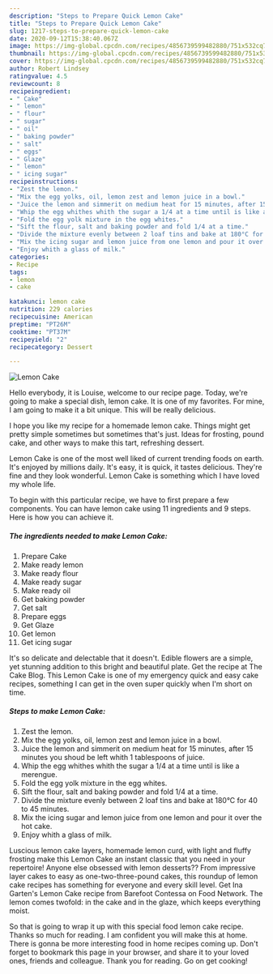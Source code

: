 ```yaml
---
description: "Steps to Prepare Quick Lemon Cake"
title: "Steps to Prepare Quick Lemon Cake"
slug: 1217-steps-to-prepare-quick-lemon-cake
date: 2020-09-12T15:38:40.067Z
image: https://img-global.cpcdn.com/recipes/4856739599482880/751x532cq70/lemon-cake-recipe-main-photo.jpg
thumbnail: https://img-global.cpcdn.com/recipes/4856739599482880/751x532cq70/lemon-cake-recipe-main-photo.jpg
cover: https://img-global.cpcdn.com/recipes/4856739599482880/751x532cq70/lemon-cake-recipe-main-photo.jpg
author: Robert Lindsey
ratingvalue: 4.5
reviewcount: 8
recipeingredient:
- " Cake"
- " lemon"
- " flour"
- " sugar"
- " oil"
- " baking powder"
- " salt"
- " eggs"
- " Glaze"
- " lemon"
- " icing sugar"
recipeinstructions:
- "Zest the lemon."
- "Mix the egg yolks, oil, lemon zest and lemon juice in a bowl."
- "Juice the lemon and simmerit on medium heat for 15 minutes, after 15 minutes you shoud be left whith 1 tablespoons of juice."
- "Whip the egg whithes whith the sugar a 1/4 at a time until is like a merengue."
- "Fold the egg yolk mixture in the egg whites."
- "Sift the flour, salt and baking powder and fold 1/4 at a time."
- "Divide the mixture evenly between 2 loaf tins and bake at 180°C for 40 to 45 minutes."
- "Mix the icing sugar and lemon juice from one lemon and pour it over the hot cake."
- "Enjoy whith a glass of milk."
categories:
- Recipe
tags:
- lemon
- cake

katakunci: lemon cake 
nutrition: 229 calories
recipecuisine: American
preptime: "PT26M"
cooktime: "PT37M"
recipeyield: "2"
recipecategory: Dessert

---
```



![Lemon Cake](https://img-global.cpcdn.com/recipes/4856739599482880/751x532cq70/lemon-cake-recipe-main-photo.jpg)

Hello everybody, it is Louise, welcome to our recipe page. Today, we're going to make a special dish, lemon cake. It is one of my favorites. For mine, I am going to make it a bit unique. This will be really delicious.

I hope you like my recipe for a homemade lemon cake. Things might get pretty simple sometimes but sometimes that&#39;s just. Ideas for frosting, pound cake, and other ways to make this tart, refreshing dessert.

Lemon Cake is one of the most well liked of current trending foods on earth. It's enjoyed by millions daily. It's easy, it is quick, it tastes delicious. They're fine and they look wonderful. Lemon Cake is something which I have loved my whole life.


To begin with this particular recipe, we have to first prepare a few components. You can have lemon cake using 11 ingredients and 9 steps. Here is how you can achieve it.

<!--inarticleads1-->

##### The ingredients needed to make Lemon Cake:

1. Prepare  Cake
1. Make ready  lemon
1. Make ready  flour
1. Make ready  sugar
1. Make ready  oil
1. Get  baking powder
1. Get  salt
1. Prepare  eggs
1. Get  Glaze
1. Get  lemon
1. Get  icing sugar


It&#39;s so delicate and delectable that it doesn&#39;t. Edible flowers are a simple, yet stunning addition to this bright and beautiful plate. Get the recipe at The Cake Blog. This Lemon Cake is one of my emergency quick and easy cake recipes, something I can get in the oven super quickly when I&#39;m short on time. 

<!--inarticleads2-->

##### Steps to make Lemon Cake:

1. Zest the lemon.
1. Mix the egg yolks, oil, lemon zest and lemon juice in a bowl.
1. Juice the lemon and simmerit on medium heat for 15 minutes, after 15 minutes you shoud be left whith 1 tablespoons of juice.
1. Whip the egg whithes whith the sugar a 1/4 at a time until is like a merengue.
1. Fold the egg yolk mixture in the egg whites.
1. Sift the flour, salt and baking powder and fold 1/4 at a time.
1. Divide the mixture evenly between 2 loaf tins and bake at 180°C for 40 to 45 minutes.
1. Mix the icing sugar and lemon juice from one lemon and pour it over the hot cake.
1. Enjoy whith a glass of milk.


Luscious lemon cake layers, homemade lemon curd, with light and fluffy frosting make this Lemon Cake an instant classic that you need in your repertoire! Anyone else obsessed with lemon desserts?? From impressive layer cakes to easy as one-two-three-pound cakes, this roundup of lemon cake recipes has something for everyone and every skill level. Get Ina Garten&#39;s Lemon Cake recipe from Barefoot Contessa on Food Network. The lemon comes twofold: in the cake and in the glaze, which keeps everything moist. 

So that is going to wrap it up with this special food lemon cake recipe. Thanks so much for reading. I am confident you will make this at home. There is gonna be more interesting food in home recipes coming up. Don't forget to bookmark this page in your browser, and share it to your loved ones, friends and colleague. Thank you for reading. Go on get cooking!
